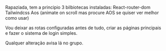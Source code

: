 Rapaziada, tem a principio 3 bilbiotecas instaladas:
React-router-dom
Tailwindcss
Aos (animate on scroll mas procure AOS se quiser ver melhor como usar)

Vou deixar as rotas configuradas antes de tudo, criar as páginas principais e fazer o sistema de login simples.

Qualquer alteração avisa lá no grupo. 